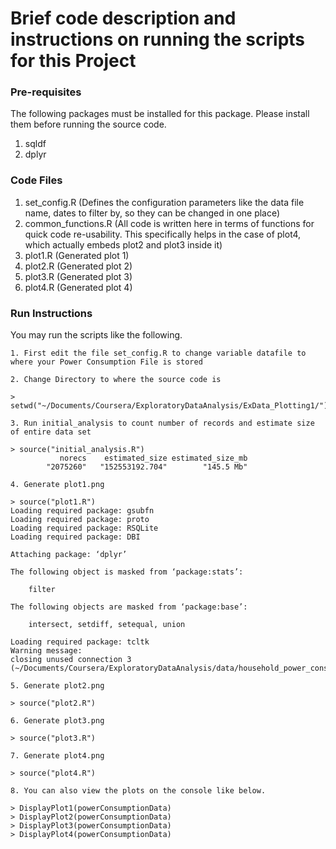 # Brief code description and instructions on running the scripts for this Project

### Pre-requisites

The following packages must be installed for this package. Please install them before running the source code.

1. sqldf
2. dplyr

### Code Files

1. set_config.R (Defines the configuration parameters like the data file name, dates to filter by, so they can be changed in one place)
2. common_functions.R (All code is written here in terms of functions for quick code re-usability. This specifically helps in the case of plot4, which actually embeds plot2 and plot3 inside it)
3. plot1.R (Generated plot 1)
4. plot2.R (Generated plot 2)
5. plot3.R (Generated plot 3)
6. plot4.R (Generated plot 4)


### Run Instructions

You may run the scripts like the following.

```
1. First edit the file set_config.R to change variable datafile to where your Power Consumption File is stored

2. Change Directory to where the source code is

> setwd("~/Documents/Coursera/ExploratoryDataAnalysis/ExData_Plotting1/")

3. Run initial_analysis to count number of records and estimate size of entire data set

> source("initial_analysis.R")
           norecs    estimated_size estimated_size_mb 
        "2075260"   "152553192.704"        "145.5 Mb" 

4. Generate plot1.png

> source("plot1.R")
Loading required package: gsubfn
Loading required package: proto
Loading required package: RSQLite
Loading required package: DBI

Attaching package: ‘dplyr’

The following object is masked from ‘package:stats’:

    filter

The following objects are masked from ‘package:base’:

    intersect, setdiff, setequal, union

Loading required package: tcltk
Warning message:
closing unused connection 3 (~/Documents/Coursera/ExploratoryDataAnalysis/data/household_power_consumption.txt) 

5. Generate plot2.png

> source("plot2.R")

6. Generate plot3.png

> source("plot3.R")

7. Generate plot4.png

> source("plot4.R")

8. You can also view the plots on the console like below.

> DisplayPlot1(powerConsumptionData)
> DisplayPlot2(powerConsumptionData)
> DisplayPlot3(powerConsumptionData)
> DisplayPlot4(powerConsumptionData)
```